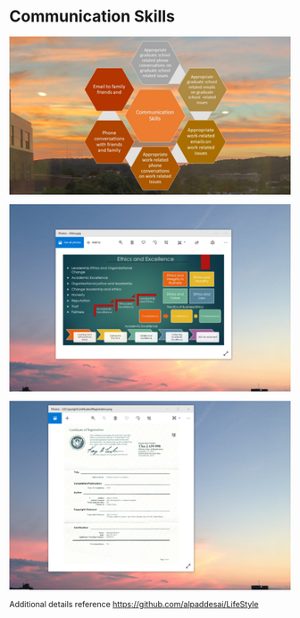 # Communication Skills

![image](CommunicationSkills.jpg)

![image](EthicsandExcellence.png)

![image](USCopyrightCertificate.png)

Additional details reference https://github.com/alpaddesai/LifeStyle
